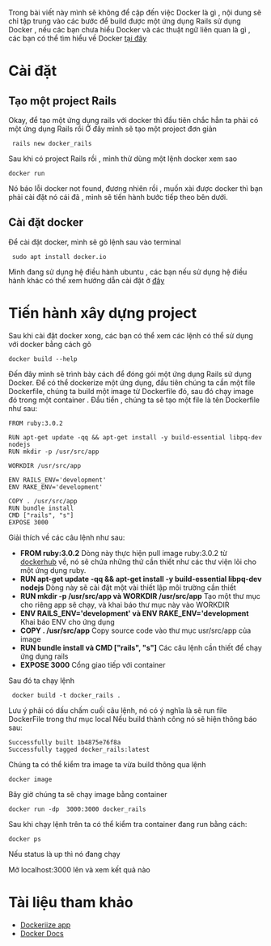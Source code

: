 Trong bài viết này mình sẽ không để cập đến việc Docker là gì , nội dung sẽ chỉ tập trung vào các bước để build được một ứng dụng Rails sử dụng Docker , nếu các bạn chưa hiểu Docker và các thuật ngữ liên quan là gì , các bạn có thể tìm hiểu về Docker [tại đây](https://docs.docker.com/get-started)

# Cài đặt
## Tạo một project Rails
Okay, để tạo một ứng dụng rails với docker thì đầu tiên chắc hẳn ta phải có một ứng dụng Rails rồi
Ở đây mình sẽ tạo một project đơn giản
```
 rails new docker_rails
```

Sau khi có project Rails rồi , mình thử dùng một lệnh docker xem sao
```
docker run 
```
Nó báo lỗi docker not found, đương nhiên rồi , muốn xài được docker thì bạn phải cài đặt nó cái đã , mình sẽ tiến hành bước tiếp theo bên dưới.

## Cài đặt docker
Để cài đặt docker, mình sẽ gõ lệnh sau vào terminal
```
 sudo apt install docker.io
```
Mình đang sử dụng hệ điều hành ubuntu , các bạn nếu sử dụng hệ điều hành khác có thể xem hướng dẫn cài đặt ở [đây ](https://docs.docker.com/get-started/#download-and-install-docker)

# Tiến hành xây dựng project
Sau khi cài đặt docker xong, các bạn có thể xem các lệnh có thể sử dụng với docker bằng cách gõ
```
docker build --help

```

Đến đây mình sẽ trình bày cách để đóng gói một ứng dụng Rails sử dụng Docker.
Để có thể dockerize một ứng dụng, đầu tiên chúng ta cần một file Dockerfile, chúng ta build một image từ Dockerfile đó, sau đó chạy image đó trong một container .
Đầu tiền , chúng ta sẽ tạo một file là tên Dockerfile như sau:
```
FROM ruby:3.0.2

RUN apt-get update -qq && apt-get install -y build-essential libpq-dev nodejs
RUN mkdir -p /usr/src/app

WORKDIR /usr/src/app

ENV RAILS_ENV='development'
ENV RAKE_ENV='development'

COPY . /usr/src/app
RUN bundle install
CMD ["rails", "s"]
EXPOSE 3000
```
Giải thích về các câu lệnh như sau: 
* **FROM ruby:3.0.2**
     Dòng này thực hiện pull image ruby:3.0.2 từ [dockerhub](https://hub.docker.com/) về, nó sẽ chứa những thứ cần thiết như các thư viện lõi cho một ứng dụng ruby. 
* **RUN apt-get update -qq && apt-get install -y build-essential libpq-dev nodejs**
     Dòng này sẽ cài đặt một vài thiết lập môi trường cần thiết
* **RUN mkdir -p /usr/src/app và WORKDIR /usr/src/app**
     Tạo một thư mục cho riêng app sẽ chạy, và khai báo thư mục này vào WORKDIR
* **ENV RAILS_ENV='development' và ENV RAKE_ENV='development**
     Khai báo ENV cho ứng dụng
* **COPY . /usr/src/app**
     Copy source code vào thư mục usr/src/app của image
* **RUN bundle install và CMD ["rails", "s"]**
    Các câu lệnh cần thiết để chạy ứng dụng rails
* **EXPOSE 3000**
    Cổng giao tiếp với container

Sau đó ta chạy lệnh 
```
 docker build -t docker_rails .
```
Lưu ý phải có dấu chấm cuối câu lệnh, nó có ý nghĩa là sẽ run file DockerFile trong thư mục local
Nếu build thành công nó sẽ hiện thông báo sau: 
```
Successfully built 1b4875e76f8a
Successfully tagged docker_rails:latest
```
Chúng ta có thể kiểm tra image ta vừa build thông qua lệnh
```
docker image
```

Bây giờ chúng ta sẽ chạy image bằng container 
```
docker run -dp  3000:3000 docker_rails
```
Sau khi chạy lệnh trên ta có thể kiểm tra container đang run bằng cách: 
```
docker ps
```
Nếu status là up thì nó đang chạy

Mở localhost:3000 lên và xem kết quả nào

# Tài liệu tham khảo
* [Dockeriize app](https://viblo.asia/p/dockerize-rails-app-using-docker-and-docker-compose-924lJW765PM)
* [Docker Docs ](https://docs.docker.com/)
